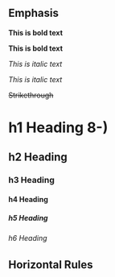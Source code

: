 ## Emphasis

**This is bold text**

__This is bold text__

*This is italic text*

_This  is italic text_

~~Strikethrough~~

# h1 Heading 8-)
## h2 Heading
### h3 Heading
#### h4 Heading
##### h5 Heading
###### h6 Heading


## Horizontal Rules
